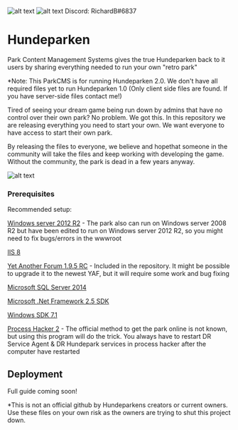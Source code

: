 
![alt text](https://i.imgur.com/FmbQCUl.png)
![alt text](https://i.imgur.com/cCiOvMV.png)
Discord: RichardB#6837
                                            
                                            
# Hundeparken
Park Content Management Systems gives the true Hundeparken back to it users by sharing everything needed to run your own "retro park"

*Note: This ParkCMS is for running Hundeparken 2.0. We don't have all required files yet to run Hundeparken 1.0 (Only client side files are found. If you have server-side files contact me!)


Tired of seeing your dream game being run down by admins that have no control over their own park?
No problem. We got this. In this repository we are releasing everything you need to start your own. We want everyone to have access to start their own park. 

By releasing the files to everyone, we believe and hopethat someone in the community will take the files and keep working with developing the game. Without the community, the park is dead in a few years anyway.


![alt text](https://i.imgur.com/h5gqvXK.png)

### Prerequisites
Recommended setup:

[Windows server 2012 R2](https://www.microsoft.com/en-us/evalcenter/evaluate-windows-server-2012-r2) - The park also can run on Windows server 2008 R2 but have been edited to run on Windows server 2012 R2, so you might need to fix bugs/errors in the wwwroot

[IIS 8](https://docs.microsoft.com/en-us/iis/get-started/whats-new-in-iis-8/installing-iis-8-on-windows-server-2012)

[Yet Another Forum 1.9.5 RC](http://www.yetanotherforum.net/download) - Included in the repository. It might be possible to upgrade it to the newest YAF, but it will require some work and bug fixing

[Microsoft SQL Server 2014](https://www.microsoft.com/en-us/download/details.aspx?id=42299)

[Microsoft .Net Framework 2.5 SDK](https://www.microsoft.com/en-us/download/details.aspx?id=16508)

[Windows SDK 7.1](https://www.microsoft.com/en-us/download/details.aspx?id=8279)

[Process Hacker 2](https://processhacker.sourceforge.io/downloads.php) - The official method to get the park online is not known, but using this program will do the trick. You always have to restart DR Service Agent & DR Hundepark services in process hacker after the computer have restarted


## Deployment
Full guide coming soon!

*This is not an official github by Hundeparkens creators or current owners. Use these files on your own risk as the owners are trying to shut this project down.
